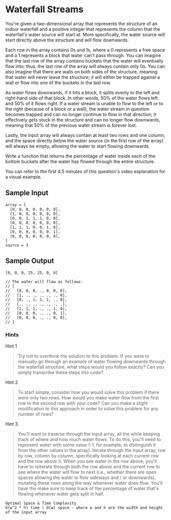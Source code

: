 # Waterfall Streams

You're given a two-dimensional array that represents the structure of an indoor waterfall and a positive integer that represents the column that the waterfall's water source will start at. More specifically, the water source will start directly above the structure and will flow downwards.

Each row in the array contains 0s and 1s, where a 0 represents a free space and a 1 represents a block that water can't pass through. You can imagine that the last row of the array contains buckets that the water will eventually flow into; thus, the last row of the array will always contain only 0s. You can also imagine that there are walls on both sides of the structure, meaning that water will never leave the structure; it will either be trapped against a wall or flow into one of the buckets in the last row.

As water flows downwards, if it hits a block, it splits evenly to the left and right-hand side of that block. In other words, 50% of the water flows left and 50% of it flows right. If a water stream is unable to flow to the left or to the right (because of a block or a wall), the water stream in question becomes trapped and can no longer continue to flow in that direction; it effectively gets stuck in the structure and can no longer flow downwards, meaning that 50% of the previous water stream is forever lost.

Lastly, the input array will always contain at least two rows and one column, and the space directly below the water source (in the first row of the array) will always be empty, allowing the water to start flowing downwards.

Write a function that returns the percentage of water inside each of the bottom buckets after the water has flowed through the entire structure.

You can refer to the first 4.5 minutes of this question's video explanation for a visual example.

## Sample Input

``` 
array = [
  [0, 0, 0, 0, 0, 0, 0],
  [1, 0, 0, 0, 0, 0, 0],
  [0, 0, 1, 1, 1, 0, 0],
  [0, 0, 0, 0, 0, 0, 0],
  [1, 1, 1, 0, 0, 1, 0],
  [0, 0, 0, 0, 0, 0, 1],
  [0, 0, 0, 0, 0, 0, 0],
]
source = 3
```

## Sample Output

``` 
[0, 0, 0, 25, 25, 0, 0]

// The water will flow as follows:
// [
//   [0, 0, 0, ., 0, 0, 0],
//   [1, ., ., ., ., ., 0],
//   [0, ., 1, 1, 1, ., 0],
//   [., ., ., ., ., ., .],
//   [1, 1, 1, ., ., 1, 0],
//   [0, 0, 0, ., ., 0, 1],
//   [0, 0, 0, ., ., 0, 0],
// ]
```


### Hints

Hint 1
> Try not to overthink the solution to this problem. If you were to manually go through an example of water flowing downwards through the waterfall structure, what steps would you follow exactly? Can you simply transcribe these steps into code?

Hint 2
> To start simple, consider how you would solve this problem if there were only two rows. How would you make water flow from the first row to the second row with your code? Can you make a slight modification to this approach in order to solve this problem for any number of rows?

Hint 3
> You'll want to traverse through the input array, all the while keeping track of where and how much water flows. To do this, you'll need to represent water with some value (-1, for example, to distinguish it from the other values in the array). Iterate through the input array, row by row, column by column, specifically looking at each current row and the row above it. When you see water in the row above, you'll have to reiterate through both the row above and the current row to see where the water will flow to next (i.e., whether there are open spaces allowing the water to flow sideways and / or downwards), mutating these rows along the way whenever water does flow. You'll have the make sure to keep track of the percentage of water that's flowing whenever water gets split in half.

```
Optimal Space & Time Complexity
O(w^2 * h) time | O(w) space - where w and h are the width and height of the input array
```
